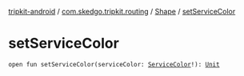 [tripkit-android](../../index.md) / [com.skedgo.tripkit.routing](../index.md) / [Shape](index.md) / [setServiceColor](./set-service-color.md)

# setServiceColor

`open fun setServiceColor(serviceColor: `[`ServiceColor`](../-service-color/index.md)`!): `[`Unit`](https://kotlinlang.org/api/latest/jvm/stdlib/kotlin/-unit/index.html)